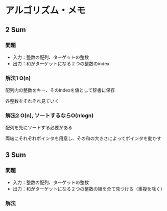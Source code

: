 # アルゴリズム・メモ

## 2 Sum

### 問題

* 入力：整数の配列、ターゲットの整数
* 出力：和がターゲットになる２つの整数のindex

### 解法1   O(n)

配列内の整数をキー、そのindexを値として辞書に保存

各整数をそれぞれ見ていく

### 解法2   O(n), ソートするならO(nlogn)

配列を先にソートする必要がある

両端にそれぞれポインタを用意し、その和の大きさによってポインタを動かす

## 3 Sum

### 問題

* 入力：整数の配列、ターゲットの整数
* 出力：和がターゲットになる２つの整数の組を全て見つける（重複を除く）

### 解法



